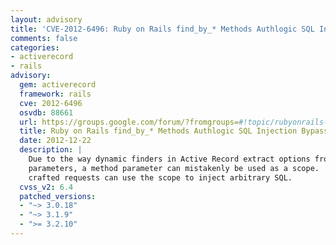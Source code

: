 ```yaml
---
layout: advisory
title: 'CVE-2012-6496: Ruby on Rails find_by_* Methods Authlogic SQL Injection Bypass'
comments: false
categories:
- activerecord
- rails
advisory:
  gem: activerecord
  framework: rails
  cve: 2012-6496
  osvdb: 88661
  url: https://groups.google.com/forum/?fromgroups=#!topic/rubyonrails-security/DCNTNp_qjFM
  title: Ruby on Rails find_by_* Methods Authlogic SQL Injection Bypass
  date: 2012-12-22
  description: |
    Due to the way dynamic finders in Active Record extract options from method
    parameters, a method parameter can mistakenly be used as a scope.  Carefully
    crafted requests can use the scope to inject arbitrary SQL.
  cvss_v2: 6.4
  patched_versions:
  - "~> 3.0.18"
  - "~> 3.1.9"
  - ">= 3.2.10"
---
```


